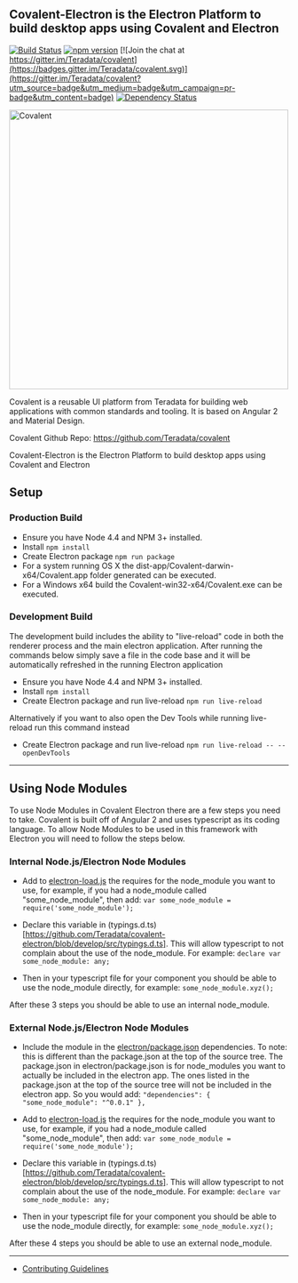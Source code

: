## Covalent-Electron is the Electron Platform to build desktop apps using Covalent and Electron

[![Build Status](https://travis-ci.org/Teradata/covalent.svg?branch=develop)](https://travis-ci.org/Teradata/covalent)
[![npm version](https://badge.fury.io/js/%40covalent%2Fcore.svg)](https://badge.fury.io/js/%40covalent%2Fcore)
[![Join the chat at https://gitter.im/Teradata/covalent](https://badges.gitter.im/Teradata/covalent.svg)](https://gitter.im/Teradata/covalent?utm_source=badge&utm_medium=badge&utm_campaign=pr-badge&utm_content=badge)
[![Dependency Status](https://dependencyci.com/github/Teradata/covalent/badge)](https://dependencyci.com/github/Teradata/covalent)

<img alt="Covalent" src="https://cdn.rawgit.com/Teradata/covalent-electron/develop/src/app/assets/icons/covalent-and-electron.svg" width="503">

Covalent is a reusable UI platform from Teradata for building web applications with common standards and tooling. It is based on Angular 2 and Material Design.

Covalent Github Repo: https://github.com/Teradata/covalent

Covalent-Electron is the Electron Platform to build desktop apps using Covalent and Electron
## Setup

### Production Build

* Ensure you have Node 4.4 and NPM 3+ installed.
* Install `npm install`
* Create Electron package `npm run package`
 * For a system running OS X the dist-app/Covalent-darwin-x64/Covalent.app folder generated can be executed. 
 * For a Windows x64 build the Covalent-win32-x64/Covalent.exe can be executed.

### Development Build
The development build includes the ability to "live-reload" code in both the renderer process and the main electron application.
After running the commands below simply save a file in the code base and it will be automatically refreshed in the running Electron application

* Ensure you have Node 4.4 and NPM 3+ installed.
* Install `npm install`
* Create Electron package and run live-reload `npm run live-reload`

Alternatively if you want to also open the Dev Tools while running live-reload run this command instead
* Create Electron package and run live-reload `npm run live-reload -- --openDevTools`

---

## Using Node Modules
To use Node Modules in Covalent Electron there are a few steps you need to take.  Covalent is built off of Angular 2 and uses typescript as its coding language.  To allow Node Modules to be used in this framework with Electron you will need to follow the steps below.

### Internal Node.js/Electron Node Modules

* Add to [electron-load.js](https://github.com/Teradata/covalent-electron/blob/develop/src/electron-load.js) the requires for the node_module you want to use, for example, if you had a node_module called "some_node_module", then add:
`var some_node_module = require('some_node_module');`

* Declare this variable in (typings.d.ts)[https://github.com/Teradata/covalent-electron/blob/develop/src/typings.d.ts]. This will allow typescript to not complain about the use of the node_module. For example:
`declare var some_node_module: any;`

* Then in your typescript file for your component you should be able to use the node_module directly, for example:
`some_node_module.xyz();`

After these 3 steps you should be able to use an internal node_module.


### External Node.js/Electron Node Modules

* Include the module in the [electron/package.json](https://github.com/Teradata/covalent-electron/blob/develop/electron/package.json) dependencies. To note: this is different than the package.json at the top of the source tree. The package.json in electron/package.json is for node_modules you want to actually be included in the electron app. The ones listed in the package.json at the top of the source tree will not be included in the electron app. So you would add:
`"dependencies": { "some_node_module": "^0.0.1" },`

* Add to [electron-load.js](https://github.com/Teradata/covalent-electron/blob/develop/src/electron-load.js) the requires for the node_module you want to use, for example, if you had a node_module called "some_node_module", then add:
`var some_node_module = require('some_node_module');`

* Declare this variable in (typings.d.ts)[https://github.com/Teradata/covalent-electron/blob/develop/src/typings.d.ts]. This will allow typescript to not complain about the use of the node_module. For example:
`declare var some_node_module: any;`

* Then in your typescript file for your component you should be able to use the node_module directly, for example:
`some_node_module.xyz();`

After these 4 steps you should be able to use an external node_module.

---

* [Contributing Guidelines](docs/CONTRIBUTING.md)